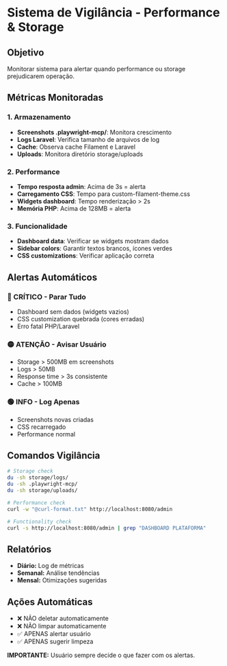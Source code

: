# Sistema de Vigilância - Performance & Storage

## Objetivo
Monitorar sistema para alertar quando performance ou storage prejudicarem operação.

## Métricas Monitoradas

### 1. Armazenamento
- **Screenshots .playwright-mcp/**: Monitora crescimento
- **Logs Laravel**: Verifica tamanho de arquivos de log  
- **Cache**: Observa cache Filament e Laravel
- **Uploads**: Monitora diretório storage/uploads

### 2. Performance
- **Tempo resposta admin**: Acima de 3s = alerta
- **Carregamento CSS**: Tempo para custom-filament-theme.css
- **Widgets dashboard**: Tempo renderização > 2s
- **Memória PHP**: Acima de 128MB = alerta

### 3. Funcionalidade
- **Dashboard data**: Verificar se widgets mostram dados
- **Sidebar colors**: Garantir textos brancos, ícones verdes
- **CSS customizations**: Verificar aplicação correta

## Alertas Automáticos

### 🔴 CRÍTICO - Parar Tudo
- Dashboard sem dados (widgets vazios)
- CSS customization quebrada (cores erradas)
- Erro fatal PHP/Laravel

### 🟡 ATENÇÃO - Avisar Usuário
- Storage > 500MB em screenshots
- Logs > 50MB
- Response time > 3s consistente
- Cache > 100MB

### 🟢 INFO - Log Apenas
- Screenshots novas criadas
- CSS recarregado
- Performance normal

## Comandos Vigilância
```bash
# Storage check
du -sh storage/logs/
du -sh .playwright-mcp/
du -sh storage/uploads/

# Performance check
curl -w "@curl-format.txt" http://localhost:8080/admin

# Functionality check
curl -s http://localhost:8080/admin | grep "DASHBOARD PLATAFORMA"
```

## Relatórios
- **Diário:** Log de métricas
- **Semanal:** Análise tendências  
- **Mensal:** Otimizações sugeridas

## Ações Automáticas
- ❌ NÃO deletar automaticamente
- ❌ NÃO limpar automaticamente
- ✅ APENAS alertar usuário
- ✅ APENAS sugerir limpeza

**IMPORTANTE:** Usuário sempre decide o que fazer com os alertas.